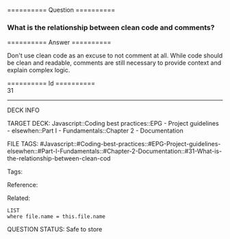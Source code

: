 ========== Question ==========  

### What is the relationship between clean code and comments?  

========== Answer ==========  

Don't use clean code as an excuse to not comment at all. While code should be clean and readable, comments are still necessary to provide context and explain complex logic.

========== Id ==========  
31

---

DECK INFO

TARGET DECK: Javascript::Coding best practices::EPG - Project guidelines - elsewhen::Part I - Fundamentals::Chapter 2 - Documentation

FILE TAGS: #Javascript::#Coding-best-practices::#EPG-Project-guidelines-elsewhen::#Part-I-Fundamentals::#Chapter-2-Documentation::#31-What-is-the-relationship-between-clean-cod

Tags:

Reference:

Related:

```dataview
LIST
where file.name = this.file.name
````
QUESTION STATUS: Safe to store
